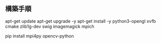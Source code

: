 ## 構築手順

apt-get update
apt-get upgrade -y
apt-get install -y python3-opengl xvfb cmake zlib1g-dev swig imagemagick mpich

pip install mpi4py opencv-python
